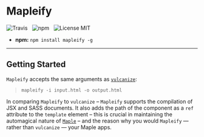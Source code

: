 # Mapleify

![Travis](http://img.shields.io/travis/Wildhoney/Mapleify.svg?style=flat)
&nbsp;
![npm](http://img.shields.io/npm/v/mapleify.svg?style=flat)
&nbsp;
![License MIT](http://img.shields.io/badge/License-MIT-lightgrey.svg?style=flat)

* **npm:** `npm install mapleify -g`

---

## Getting Started

`Mapleify` accepts the same arguments as [`vulcanize`](https://github.com/polymer/vulcanize):

> `mapleify -i input.html -o output.html`

In comparing `Mapleify` to `vulcanize` &ndash; `Mapleify` supports the compilation of JSX and SASS documents. It also adds the path of the component as a `ref` attribute to the `template` element &ndash; this is crucial in maintaining the automagical nature of [`Maple`](https://github.com/Wildhoney/Maple.js) &ndash; and the reason why you would `Mapleify` &mdash; rather than `vulcanize` &mdash; your Maple apps.